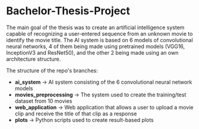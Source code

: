 # Bachelor-Thesis-Project

The main goal of the thesis was to create an artificial intelligence system capable of recognizing a user-entered sequence from an unknown movie to identify the movie title. The AI system is based on 6 models of convolutional neural networks, 4 of them being made using pretrained models (VGG16, InceptionV3 and ResNet50), and the other 2 being made using an own architecture structure.

The structure of the repo's branches:
* **ai_system** -> AI system consisting of the 6 convolutional neural network models
* **movies_preprocessing** -> The system used to create the training/test dataset from 10 movies
* **web_application** -> Web application that allows a user to upload a movie clip and receive the title of that clip as a response
* **plots** -> Python scripts used to create result-based plots
